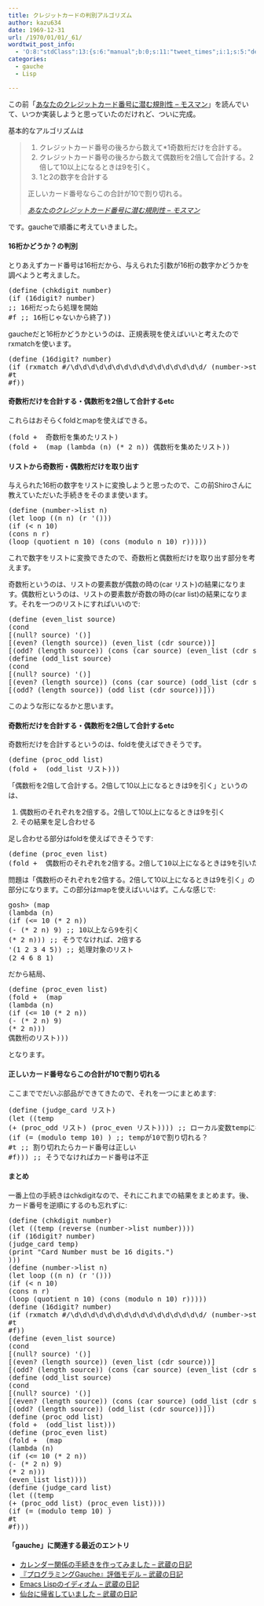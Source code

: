 ```yaml
---
title: クレジットカードの判別アルゴリズム
author: kazu634
date: 1969-12-31
url: /1970/01/01/_61/
wordtwit_post_info:
  - 'O:8:"stdClass":13:{s:6:"manual";b:0;s:11:"tweet_times";i:1;s:5:"delay";i:0;s:7:"enabled";i:1;s:10:"separation";s:2:"60";s:7:"version";s:3:"3.7";s:14:"tweet_template";b:0;s:6:"status";i:2;s:6:"result";a:0:{}s:13:"tweet_counter";i:2;s:13:"tweet_log_ids";a:1:{i:0;i:4605;}s:9:"hash_tags";a:0:{}s:8:"accounts";a:1:{i:0;s:7:"kazu634";}}'
categories:
  - gauche
  - Lisp

---
```

<div class="section">
<p>
    この前「<a href="http://d.hatena.ne.jp/kkomiyama/20090429/1240996163" onclick="__gaTracker('send', 'event', 'outbound-article', 'http://d.hatena.ne.jp/kkomiyama/20090429/1240996163', 'あなたのクレジットカード番号に潜む規則性 &#8211; モスマン');" target="_blank">あなたのクレジットカード番号に潜む規則性 &#8211; モスマン</a>」を読んでいて、いつか実装しようと思っていたのだけれど、ついに完成。
</p>
  
<p>
    基本的なアルゴリズムは
</p>
  
<blockquote title="あなたのクレジットカード番号に潜む規則性 - モスマン" cite="http://d.hatena.ne.jp/kkomiyama/20090429/1240996163">
<ol>
<li>
        クレジットカード番号の後ろから数えて*1奇数桁だけを合計する。
</li>
<li>
        クレジットカード番号の後ろから数えて偶数桁を2倍して合計する。2倍して10以上になるときは9を引く。
</li>
<li>
        1と2の数字を合計する
</li>
</ol>
    
<p>
      正しいカード番号ならこの合計が10で割り切れる。
</p>
    
<p>
<cite><a href="http://d.hatena.ne.jp/kkomiyama/20090429/1240996163" onclick="__gaTracker('send', 'event', 'outbound-article', 'http://d.hatena.ne.jp/kkomiyama/20090429/1240996163', 'あなたのクレジットカード番号に潜む規則性 &#8211; モスマン');" target="_blank">あなたのクレジットカード番号に潜む規則性 &#8211; モスマン</a></cite>
</p>
</blockquote>
  
<p>
    です。gaucheで順番に考えていきました。
</p>
  
<h4>
    16桁かどうか？の判別
</h4>
  
<p>
    とりあえずカード番号は16桁だから、与えられた引数が16桁の数字かどうかを調べようと考えました。
</p>
  
<pre class="syntax-highlight">
<span class="synSpecial">(</span>define <span class="synSpecial">(</span>chkdigit <span class="synStatement">number</span><span class="synSpecial">)</span>
<span class="synSpecial">(</span><span class="synStatement">if</span> <span class="synSpecial">(</span><span class="synConstant">16</span>digit? <span class="synStatement">number</span><span class="synSpecial">)</span>
<span class="synComment">;; 16桁だったら処理を開始</span>
#f <span class="synComment">;; 16桁じゃないから終了))</span>
</pre>
  
<p>
    gaucheだと16桁かどうかというのは、正規表現を使えばいいと考えたのでrxmatchを使います。
</p>
  
<pre class="syntax-highlight">
<span class="synSpecial">(</span>define <span class="synSpecial">(</span><span class="synConstant">16</span>digit? <span class="synStatement">number</span><span class="synSpecial">)</span>
<span class="synSpecial">(</span><span class="synStatement">if</span> <span class="synSpecial">(</span>rxmatch #/\d\d\d\d\d\d\d\d\d\d\d\d\d\d\d\d/ <span class="synSpecial">(</span>number-&#62;string <span class="synStatement">number</span><span class="synSpecial">))</span>
#t
#f<span class="synSpecial">))</span>
</pre>
  
<h4>
    奇数桁だけを合計する・偶数桁を2倍して合計するetc
</h4>
  
<p>
    これらはおそらくfoldとmapを使えばできる。
</p>
  
<pre class="syntax-highlight">
<span class="synSpecial">(</span>fold <span class="synStatement">+</span> <span class="synConstant"></span> 奇数桁を集めたリスト<span class="synSpecial">)</span>
<span class="synSpecial">(</span>fold <span class="synStatement">+</span> <span class="synConstant"></span> <span class="synSpecial">(</span><span class="synStatement">map</span> <span class="synSpecial">(</span><span class="synStatement">lambda</span> <span class="synSpecial">(</span>n<span class="synSpecial">)</span> <span class="synSpecial">(</span><span class="synStatement">*</span> <span class="synConstant">2</span> n<span class="synSpecial">))</span> 偶数桁を集めたリスト<span class="synSpecial">))</span>
</pre>
  
<h4>
    リストから奇数桁・偶数桁だけを取り出す
</h4>
  
<p>
    与えられた16桁の数字をリストに変換しようと思ったので、この前Shiroさんに教えていただいた手続きをそのまま使います。
</p>
  
<pre class="syntax-highlight">
<span class="synSpecial">(</span>define <span class="synSpecial">(</span>number-&#62;list n<span class="synSpecial">)</span>
<span class="synSpecial">(</span><span class="synStatement">let</span> <span class="synStatement">loop</span> <span class="synSpecial">((</span>n n<span class="synSpecial">)</span> <span class="synSpecial">(</span>r <span class="synSpecial">'()))</span>
<span class="synSpecial">(</span><span class="synStatement">if</span> <span class="synSpecial">(</span><span class="synStatement">&#60;</span> n <span class="synConstant">10</span><span class="synSpecial">)</span>
<span class="synSpecial">(</span><span class="synStatement">cons</span> n r<span class="synSpecial">)</span>
<span class="synSpecial">(</span><span class="synStatement">loop</span> <span class="synSpecial">(</span>quotient n <span class="synConstant">10</span><span class="synSpecial">)</span> <span class="synSpecial">(</span><span class="synStatement">cons</span> <span class="synSpecial">(</span>modulo n <span class="synConstant">10</span><span class="synSpecial">)</span> r<span class="synSpecial">)))))</span>
</pre>
  
<p>
    これで数字をリストに変換できたので、奇数桁と偶数桁だけを取り出す部分を考えます。
</p>
  
<p>
    奇数桁というのは、リストの要素数が偶数の時の(car リスト)の結果になります。偶数桁というのは、リストの要素数が奇数の時の(car list)の結果になります。それを一つのリストにすればいいので:
</p>
  
<pre class="syntax-highlight">
<span class="synSpecial">(</span>define <span class="synSpecial">(</span>even_list source<span class="synSpecial">)</span>
<span class="synSpecial">(</span><span class="synStatement">cond</span>
[<span class="synSpecial">(</span><span class="synStatement">null</span>? source<span class="synSpecial">)</span> <span class="synSpecial">'()</span>]
[<span class="synSpecial">(</span>even? <span class="synSpecial">(</span><span class="synStatement">length</span> source<span class="synSpecial">))</span> <span class="synSpecial">(</span>even_list <span class="synSpecial">(</span><span class="synStatement">cdr</span> source<span class="synSpecial">))</span>]
[<span class="synSpecial">(</span>odd? <span class="synSpecial">(</span><span class="synStatement">length</span> source<span class="synSpecial">))</span> <span class="synSpecial">(</span><span class="synStatement">cons</span> <span class="synSpecial">(</span><span class="synStatement">car</span> source<span class="synSpecial">)</span> <span class="synSpecial">(</span>even_list <span class="synSpecial">(</span><span class="synStatement">cdr</span> source<span class="synSpecial">)))</span>]<span class="synSpecial">))</span>
<span class="synSpecial">(</span>define <span class="synSpecial">(</span>odd_list source<span class="synSpecial">)</span>
<span class="synSpecial">(</span><span class="synStatement">cond</span>
[<span class="synSpecial">(</span><span class="synStatement">null</span>? source<span class="synSpecial">)</span> <span class="synSpecial">'()</span>]
[<span class="synSpecial">(</span>even? <span class="synSpecial">(</span><span class="synStatement">length</span> source<span class="synSpecial">))</span> <span class="synSpecial">(</span><span class="synStatement">cons</span> <span class="synSpecial">(</span><span class="synStatement">car</span> source<span class="synSpecial">)</span> <span class="synSpecial">(</span>odd_list <span class="synSpecial">(</span><span class="synStatement">cdr</span> source<span class="synSpecial">)))</span>]
[<span class="synSpecial">(</span>odd? <span class="synSpecial">(</span><span class="synStatement">length</span> source<span class="synSpecial">))</span> <span class="synSpecial">(</span>odd_list <span class="synSpecial">(</span><span class="synStatement">cdr</span> source<span class="synSpecial">))</span>]<span class="synSpecial">))</span>
</pre>
  
<p>
    このような形になるかと思います。
</p>
  
<h4>
    奇数桁だけを合計する・偶数桁を2倍して合計するetc
</h4>
  
<p>
    奇数桁だけを合計するというのは、foldを使えばできそうです。
</p>
  
<pre class="syntax-highlight">
<span class="synSpecial">(</span>define <span class="synSpecial">(</span>proc_odd <span class="synStatement">list</span><span class="synSpecial">)</span>
<span class="synSpecial">(</span>fold <span class="synStatement">+</span> <span class="synConstant"></span> <span class="synSpecial">(</span>odd_list リスト<span class="synSpecial">)))</span>
</pre>
  
<p>
    「偶数桁を2倍して合計する。2倍して10以上になるときは9を引く」というのは、
</p>
  
<ol>
<li>
      偶数桁のそれぞれを2倍する。2倍して10以上になるときは9を引く
</li>
<li>
      その結果を足し合わせる
</li>
</ol>
  
<p>
    足し合わせる部分はfoldを使えばできそうです:
</p>
  
<pre class="syntax-highlight">
<span class="synSpecial">(</span>define <span class="synSpecial">(</span>proc_even <span class="synStatement">list</span><span class="synSpecial">)</span>
<span class="synSpecial">(</span>fold <span class="synStatement">+</span> <span class="synConstant"></span> 偶数桁のそれぞれを2倍する。2倍して10以上になるときは9を引いたリスト<span class="synSpecial">)</span>
</pre>
  
<p>
    問題は「偶数桁のそれぞれを2倍する。2倍して10以上になるときは9を引く」の部分になります。この部分はmapを使えばいいはず。こんな感じで:
</p>
  
<pre class="syntax-highlight">
gosh&#62; <span class="synSpecial">(</span><span class="synStatement">map</span>
<span class="synSpecial">(</span><span class="synStatement">lambda</span> <span class="synSpecial">(</span>n<span class="synSpecial">)</span>
<span class="synSpecial">(</span><span class="synStatement">if</span> <span class="synSpecial">(</span><span class="synStatement">&#60;=</span> <span class="synConstant">10</span> <span class="synSpecial">(</span><span class="synStatement">*</span> <span class="synConstant">2</span> n<span class="synSpecial">))</span>
<span class="synSpecial">(</span><span class="synStatement">-</span> <span class="synSpecial">(</span><span class="synStatement">*</span> <span class="synConstant">2</span> n<span class="synSpecial">)</span> <span class="synConstant">9</span><span class="synSpecial">)</span> <span class="synComment">;; 10以上なら9を引く</span>
<span class="synSpecial">(</span><span class="synStatement">*</span> <span class="synConstant">2</span> n<span class="synSpecial">)))</span> <span class="synComment">;; そうでなければ、2倍する</span>
<span class="synSpecial">'(</span>1 2 3 4 5<span class="synSpecial">))</span> <span class="synComment">;; 処理対象のリスト</span>
<span class="synSpecial">(</span><span class="synConstant">2</span> <span class="synConstant">4</span> <span class="synConstant">6</span> <span class="synConstant">8</span> <span class="synConstant">1</span><span class="synSpecial">)</span>
</pre>
  
<p>
    だから結局、
</p>
  
<pre class="syntax-highlight">
<span class="synSpecial">(</span>define <span class="synSpecial">(</span>proc_even <span class="synStatement">list</span><span class="synSpecial">)</span>
<span class="synSpecial">(</span>fold <span class="synStatement">+</span> <span class="synConstant"></span> <span class="synSpecial">(</span><span class="synStatement">map</span>
<span class="synSpecial">(</span><span class="synStatement">lambda</span> <span class="synSpecial">(</span>n<span class="synSpecial">)</span>
<span class="synSpecial">(</span><span class="synStatement">if</span> <span class="synSpecial">(</span><span class="synStatement">&#60;=</span> <span class="synConstant">10</span> <span class="synSpecial">(</span><span class="synStatement">*</span> <span class="synConstant">2</span> n<span class="synSpecial">))</span>
<span class="synSpecial">(</span><span class="synStatement">-</span> <span class="synSpecial">(</span><span class="synStatement">*</span> <span class="synConstant">2</span> n<span class="synSpecial">)</span> <span class="synConstant">9</span><span class="synSpecial">)</span>
<span class="synSpecial">(</span><span class="synStatement">*</span> <span class="synConstant">2</span> n<span class="synSpecial">)))</span>
偶数桁のリスト<span class="synSpecial">)))</span>
</pre>
  
<p>
    となります。
</p>
  
<h4>
    正しいカード番号ならこの合計が10で割り切れる
</h4>
  
<p>
    ここまででだいぶ部品ができてきたので、それを一つにまとめます:
</p>
  
<pre class="syntax-highlight">
<span class="synSpecial">(</span>define <span class="synSpecial">(</span>judge_card リスト<span class="synSpecial">)</span>
<span class="synSpecial">(</span><span class="synStatement">let</span> <span class="synSpecial">((</span>temp
<span class="synSpecial">(</span><span class="synStatement">+</span> <span class="synSpecial">(</span>proc_odd リスト<span class="synSpecial">)</span> <span class="synSpecial">(</span>proc_even リスト<span class="synSpecial">))))</span> <span class="synComment">;; ローカル変数tempに各桁の合計を代入</span>
<span class="synSpecial">(</span><span class="synStatement">if</span> <span class="synSpecial">(</span><span class="synStatement">=</span> <span class="synSpecial">(</span>modulo temp <span class="synConstant">10</span><span class="synSpecial">)</span> <span class="synConstant"></span><span class="synSpecial">)</span> <span class="synComment">;; tempが10で割り切れる？</span>
#t <span class="synComment">;; 割り切れたらカード番号は正しい</span>
#f<span class="synSpecial">)))</span> <span class="synComment">;; そうでなければカード番号は不正</span>
</pre>
  
<h4>
    まとめ
</h4>
  
<p>
    一番上位の手続きはchkdigitなので、それにこれまでの結果をまとめます。後、カード番号を逆順にするのも忘れずに:
</p>
  
<pre class="syntax-highlight">
<span class="synSpecial">(</span>define <span class="synSpecial">(</span>chkdigit <span class="synStatement">number</span><span class="synSpecial">)</span>
<span class="synSpecial">(</span><span class="synStatement">let</span> <span class="synSpecial">((</span>temp <span class="synSpecial">(</span><span class="synStatement">reverse</span> <span class="synSpecial">(</span>number-&#62;list <span class="synStatement">number</span><span class="synSpecial">))))</span>
<span class="synSpecial">(</span><span class="synStatement">if</span> <span class="synSpecial">(</span><span class="synConstant">16</span>digit? <span class="synStatement">number</span><span class="synSpecial">)</span>
<span class="synSpecial">(</span>judge_card temp<span class="synSpecial">)</span>
<span class="synSpecial">(</span><span class="synStatement">print</span> <span class="synConstant">&#34;Card Number must be 16 digits.&#34;</span><span class="synSpecial">)</span>
<span class="synSpecial">)))</span>
<span class="synSpecial">(</span>define <span class="synSpecial">(</span>number-&#62;list n<span class="synSpecial">)</span>
<span class="synSpecial">(</span><span class="synStatement">let</span> <span class="synStatement">loop</span> <span class="synSpecial">((</span>n n<span class="synSpecial">)</span> <span class="synSpecial">(</span>r <span class="synSpecial">'()))</span>
<span class="synSpecial">(</span><span class="synStatement">if</span> <span class="synSpecial">(</span><span class="synStatement">&#60;</span> n <span class="synConstant">10</span><span class="synSpecial">)</span>
<span class="synSpecial">(</span><span class="synStatement">cons</span> n r<span class="synSpecial">)</span>
<span class="synSpecial">(</span><span class="synStatement">loop</span> <span class="synSpecial">(</span>quotient n <span class="synConstant">10</span><span class="synSpecial">)</span> <span class="synSpecial">(</span><span class="synStatement">cons</span> <span class="synSpecial">(</span>modulo n <span class="synConstant">10</span><span class="synSpecial">)</span> r<span class="synSpecial">)))))</span>
<span class="synSpecial">(</span>define <span class="synSpecial">(</span><span class="synConstant">16</span>digit? <span class="synStatement">number</span><span class="synSpecial">)</span>
<span class="synSpecial">(</span><span class="synStatement">if</span> <span class="synSpecial">(</span>rxmatch #/\d\d\d\d\d\d\d\d\d\d\d\d\d\d\d\d/ <span class="synSpecial">(</span>number-&#62;string <span class="synStatement">number</span><span class="synSpecial">))</span>
#t
#f<span class="synSpecial">))</span>
<span class="synSpecial">(</span>define <span class="synSpecial">(</span>even_list source<span class="synSpecial">)</span>
<span class="synSpecial">(</span><span class="synStatement">cond</span>
[<span class="synSpecial">(</span><span class="synStatement">null</span>? source<span class="synSpecial">)</span> <span class="synSpecial">'()</span>]
[<span class="synSpecial">(</span>even? <span class="synSpecial">(</span><span class="synStatement">length</span> source<span class="synSpecial">))</span> <span class="synSpecial">(</span>even_list <span class="synSpecial">(</span><span class="synStatement">cdr</span> source<span class="synSpecial">))</span>]
[<span class="synSpecial">(</span>odd? <span class="synSpecial">(</span><span class="synStatement">length</span> source<span class="synSpecial">))</span> <span class="synSpecial">(</span><span class="synStatement">cons</span> <span class="synSpecial">(</span><span class="synStatement">car</span> source<span class="synSpecial">)</span> <span class="synSpecial">(</span>even_list <span class="synSpecial">(</span><span class="synStatement">cdr</span> source<span class="synSpecial">)))</span>]<span class="synSpecial">))</span>
<span class="synSpecial">(</span>define <span class="synSpecial">(</span>odd_list source<span class="synSpecial">)</span>
<span class="synSpecial">(</span><span class="synStatement">cond</span>
[<span class="synSpecial">(</span><span class="synStatement">null</span>? source<span class="synSpecial">)</span> <span class="synSpecial">'()</span>]
[<span class="synSpecial">(</span>even? <span class="synSpecial">(</span><span class="synStatement">length</span> source<span class="synSpecial">))</span> <span class="synSpecial">(</span><span class="synStatement">cons</span> <span class="synSpecial">(</span><span class="synStatement">car</span> source<span class="synSpecial">)</span> <span class="synSpecial">(</span>odd_list <span class="synSpecial">(</span><span class="synStatement">cdr</span> source<span class="synSpecial">)))</span>]
[<span class="synSpecial">(</span>odd? <span class="synSpecial">(</span><span class="synStatement">length</span> source<span class="synSpecial">))</span> <span class="synSpecial">(</span>odd_list <span class="synSpecial">(</span><span class="synStatement">cdr</span> source<span class="synSpecial">))</span>]<span class="synSpecial">))</span>
<span class="synSpecial">(</span>define <span class="synSpecial">(</span>proc_odd <span class="synStatement">list</span><span class="synSpecial">)</span>
<span class="synSpecial">(</span>fold <span class="synStatement">+</span> <span class="synConstant"></span> <span class="synSpecial">(</span>odd_list <span class="synStatement">list</span><span class="synSpecial">)))</span>
<span class="synSpecial">(</span>define <span class="synSpecial">(</span>proc_even <span class="synStatement">list</span><span class="synSpecial">)</span>
<span class="synSpecial">(</span>fold <span class="synStatement">+</span> <span class="synConstant"></span> <span class="synSpecial">(</span><span class="synStatement">map</span>
<span class="synSpecial">(</span><span class="synStatement">lambda</span> <span class="synSpecial">(</span>n<span class="synSpecial">)</span>
<span class="synSpecial">(</span><span class="synStatement">if</span> <span class="synSpecial">(</span><span class="synStatement">&#60;=</span> <span class="synConstant">10</span> <span class="synSpecial">(</span><span class="synStatement">*</span> <span class="synConstant">2</span> n<span class="synSpecial">))</span>
<span class="synSpecial">(</span><span class="synStatement">-</span> <span class="synSpecial">(</span><span class="synStatement">*</span> <span class="synConstant">2</span> n<span class="synSpecial">)</span> <span class="synConstant">9</span><span class="synSpecial">)</span>
<span class="synSpecial">(</span><span class="synStatement">*</span> <span class="synConstant">2</span> n<span class="synSpecial">)))</span>
<span class="synSpecial">(</span>even_list <span class="synStatement">list</span><span class="synSpecial">))))</span>
<span class="synSpecial">(</span>define <span class="synSpecial">(</span>judge_card <span class="synStatement">list</span><span class="synSpecial">)</span>
<span class="synSpecial">(</span><span class="synStatement">let</span> <span class="synSpecial">((</span>temp
<span class="synSpecial">(</span><span class="synStatement">+</span> <span class="synSpecial">(</span>proc_odd <span class="synStatement">list</span><span class="synSpecial">)</span> <span class="synSpecial">(</span>proc_even <span class="synStatement">list</span><span class="synSpecial">))))</span>
<span class="synSpecial">(</span><span class="synStatement">if</span> <span class="synSpecial">(</span><span class="synStatement">=</span> <span class="synSpecial">(</span>modulo temp <span class="synConstant">10</span><span class="synSpecial">)</span> <span class="synConstant"></span><span class="synSpecial">)</span>
#t
#f<span class="synSpecial">)))</span>
</pre>
  
<h4>
    「gauche」に関連する最近のエントリ
</h4>
  
<ul>
<li>
<a href="http://d.hatena.ne.jp/sirocco634/20090315/1237119679" onclick="__gaTracker('send', 'event', 'outbound-article', 'http://d.hatena.ne.jp/sirocco634/20090315/1237119679', ' カレンダー関係の手続きを作ってみました &#8211; 武蔵の日記');" target="_blank"> カレンダー関係の手続きを作ってみました &#8211; 武蔵の日記</a>
</li>
<li>
<a href="http://d.hatena.ne.jp/sirocco634/20090207/1234017180" onclick="__gaTracker('send', 'event', 'outbound-article', 'http://d.hatena.ne.jp/sirocco634/20090207/1234017180', ' 『プログラミングGauche』評価モデル &#8211; 武蔵の日記');" target="_blank"> 『プログラミングGauche』評価モデル &#8211; 武蔵の日記</a>
</li>
<li>
<a href="http://d.hatena.ne.jp/sirocco634/20090118/1232268322" onclick="__gaTracker('send', 'event', 'outbound-article', 'http://d.hatena.ne.jp/sirocco634/20090118/1232268322', ' Emacs Lispのイディオム &#8211; 武蔵の日記');" target="_blank"> Emacs Lispのイディオム &#8211; 武蔵の日記</a>
</li>
<li>
<a href="http://d.hatena.ne.jp/sirocco634/20081124/1227537893" onclick="__gaTracker('send', 'event', 'outbound-article', 'http://d.hatena.ne.jp/sirocco634/20081124/1227537893', ' 仙台に帰省していました &#8211; 武蔵の日記');" target="_blank"> 仙台に帰省していました &#8211; 武蔵の日記</a>
</li>
</ul>
</div>
